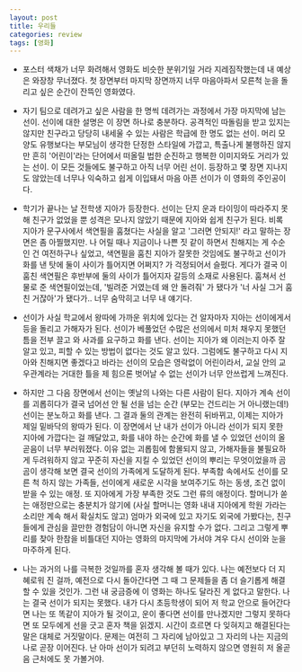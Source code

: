 ```yaml
---
layout: post
title: 우리들
categories: review
tags: [영화]
---
```


- 포스터 색채가 너무 화려해서 영화도 비슷한 분위기일 거라 지레짐작했는데 내 예상은 와장창 무너졌다. 첫 장면부터 마지막 장면까지 너무 마음아파서 모른척 눈을 돌리고 싶은 순간이 잔뜩인 영화였다.

- 자기 팀으로 데려가고 싶은 사람을 한 명씩 데려가는 과정에서 가장 마지막에 남는 선이. 선이에 대한 설명은 이 장면 하나로 충분하다. 공격적인 따돌림을 받고 있지는 않지만 친구라고 당당히 내세울 수 있는 사람은 학급에 한 명도 없는 선이. 머리 모양도 유행보다는 부모님이 생각한 단정한 스타일에 가깝고, 특출나게 불행하진 않지만 흔히 '어린이'라는 단어에서 떠올릴 법한 순진하고 행복한 이미지와도 거리가 있는 선이. 이 모든 것들에도 불구하고 아직 너무 어린 선이. 등장하고 몇 장면 지나지도 않았는데 너무나 익숙하고 쉽게 이입돼서 마음 아픈 선이가 이 영화의 주인공이다.

- 학기가 끝나는 날 전학생 지아가 등장한다. 선이는 단지 운과 타이밍이 따라주지 못해 친구가 없었을 뿐 성격은 모나지 않았기 때문에 지아와 쉽게 친구가 된다. 비록 지아가 문구사에서 색연필을 훔쳤다는 사실을 알고 '그러면 안되지!' 라고 말하는 장면은 좀 아찔했지만. 나 어릴 때나 지금이나 나쁜 짓 같이 하면서 친해지는 게 수순인 건 여전하구나 싶었고, 색연필을 훔친 지아가 잘못한 것임에도 불구하고 선이가 화를 낸 탓에 둘이 사이가 틀어지면 어쩌지? 가 걱정되어서 슬펐다. 게다가 결국 이 훔친 색연필은 후반부에 둘의 사이가 틀어지자 갈등의 소재로 사용된다. 훔쳐서 선물로 준 색연필이었는데, '빌려준 거였는데 왜 안 돌려줘' 가 됐다가 '너 사실 그거 훔친 거잖아'가 됐다가.. 너무 숨막히고 너무 내 얘기다.

- 선이가 사실 학교에서 왕따에 가까운 위치에 있다는 건 알자마자 지아는 선이에게서 등을 돌리고 가해자가 된다. 선이가 베풀었던 수많은 선의에서 미처 채우지 못했던 틈을 전부 끌고 와 사과를 요구하고 화를 낸다. 선이는 지아가 왜 이러는지 아주 잘 알고 있고, 피할 수 있는 방법이 없다는 것도 알고 있다. 그럼에도 불구하고 다시 지아와 친해지면 좋겠다고 바라는 선이의 모습은 영락없이 어린이라서, 교실 안의 교우관계라는 거대한 틀을 제 힘으론 벗어날 수 없는 선이가 너무 안쓰럽게 느껴진다. 

- 하지만 그 다음 장면에서 선이는 옛날의 나와는 다른 사람이 된다. 지아가 계속 선이를 괴롭히다가 결국 넘어선 안 될 선을 넘는 순간 (부모는 건드리는 거 아니랬는데!) 선이는 분노하고 화를 낸다. 그 결과 둘의 관계는 완전히 뒤바뀌고, 이제는 지아가 제일 밑바닥의 왕따가 된다. 이 장면에서 난 내가 선이가 아니라 선이가 되지 못한 지아에 가깝다는 걸 깨달았고, 화를 내야 하는 순간에 화를 낼 수 있었던 선이의 올곧음이 너무 부러워졌다. 이유 없는 괴롭힘에 함몰되지 않고, 가해자들을 불필요하게 두려워하지 않고 꾸준히 자신을 지킬 수 있었던 선이의 뿌리는 무엇이었을까 곰곰이 생각해 보면 결국 선이의 가족에게 도달하게 된다. 부족함 속에서도 선이를 모른 척 하지 않는 가족들, 선이에게 새로운 시각을 보여주기도 하는 동생, 조건 없이 받을 수 있는 애정. 또 지아에게 가장 부족한 것도 그런 류의 애정이다. 할머니가 쏟는 애정만으로는 충분치가 않기에 (사실 할머니는 영화 내내 지아에게 학원 가라는 소리만 계속 해서 확실치도 않고) 엄마가 외국에 있고 자기도 외국에 가봤다는, 친구들에게 관심을 끌만한 경험담이 아니면 자신을 유지할 수가 없다. 그리고 그렇게 뿌리를 찾아 한참을 비틀대던 지아는 영화의 마지막에 가서야 겨우 다시 선이와 눈을 마주하게 된다.

- 나는 과거의 나를 극복한 것일까를 혼자 생각해 볼 때가 있다. 나는 예전보다 더 지혜로워 진 걸까, 예전으로 다시 돌아간다면 그 때 그 문제들을 좀 더 슬기롭게 해결할 수 있을 것인가. 그런 내 궁금증에 이 영화는 하나도 달라진 게 없다고 말한다. 나는 결국 선이가 되지는 못했다. 내가 다시 초등학생이 되어 저 학교 안으로 들어간다면 나는 또 똑같이 지아가 될 것이고, 운이 좋다면 선이를 만나겠지만 그렇지 못하다면 또 모두에게 선을 긋고 혼자 책을 읽겠지. 시간이 흐르면 다 잊혀지고 해결된다는 말은 대체로 거짓말이다. 문제는 여전히 그 자리에 남아있고 그 자리의 나는 지금의 나로 곧장 이어진다. 난 아마 선이가 되려고 부던히 노력하지 않으면 영원히 저 올곧음 근처에도 못 가볼거야.